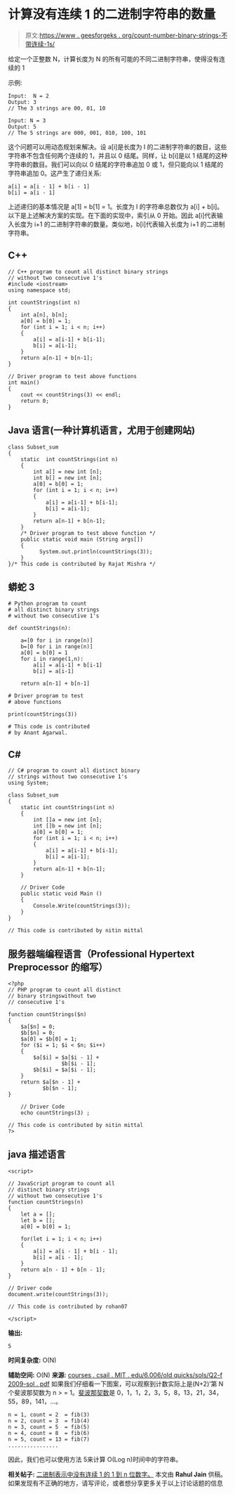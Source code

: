 # 计算没有连续 1 的二进制字符串的数量

> 原文:[https://www . geesforgeks . org/count-number-binary-strings-不带连续-1s/](https://www.geeksforgeeks.org/count-number-binary-strings-without-consecutive-1s/)

给定一个正整数 N，计算长度为 N 的所有可能的不同二进制字符串，使得没有连续的 1

示例:

```
Input:  N = 2
Output: 3
// The 3 strings are 00, 01, 10

Input: N = 3
Output: 5
// The 5 strings are 000, 001, 010, 100, 101
```

这个问题可以用动态规划来解决。设 a[i]是长度为 I 的二进制字符串的数目，这些字符串不包含任何两个连续的 1，并且以 0 结尾。同样，让 b[i]是以 1 结尾的这种字符串的数目。我们可以向以 0 结尾的字符串追加 0 或 1，但只能向以 1 结尾的字符串追加 0。这产生了递归关系:

```
a[i] = a[i - 1] + b[i - 1]
b[i] = a[i - 1] 
```

上述递归的基本情况是 a[1] = b[1] = 1。长度为 I 的字符串总数仅为 a[i] + b[i]。
以下是上述解决方案的实现。在下面的实现中，索引从 0 开始。因此 a[i]代表输入长度为 i+1 的二进制字符串的数量。类似地，b[i]代表输入长度为 i+1 的二进制字符串。

## C++

```
// C++ program to count all distinct binary strings
// without two consecutive 1's
#include <iostream>
using namespace std;

int countStrings(int n)
{
    int a[n], b[n];
    a[0] = b[0] = 1;
    for (int i = 1; i < n; i++)
    {
        a[i] = a[i-1] + b[i-1];
        b[i] = a[i-1];
    }
    return a[n-1] + b[n-1];
}

// Driver program to test above functions
int main()
{
    cout << countStrings(3) << endl;
    return 0;
}
```

## Java 语言(一种计算机语言，尤用于创建网站)

```
class Subset_sum
{
    static  int countStrings(int n)
    {
        int a[] = new int [n];
        int b[] = new int [n];
        a[0] = b[0] = 1;
        for (int i = 1; i < n; i++)
        {
            a[i] = a[i-1] + b[i-1];
            b[i] = a[i-1];
        }
        return a[n-1] + b[n-1];
    }
    /* Driver program to test above function */
    public static void main (String args[])
    {
          System.out.println(countStrings(3));
    }
}/* This code is contributed by Rajat Mishra */
```

## 蟒蛇 3

```
# Python program to count
# all distinct binary strings
# without two consecutive 1's

def countStrings(n):

    a=[0 for i in range(n)]
    b=[0 for i in range(n)]
    a[0] = b[0] = 1
    for i in range(1,n):
        a[i] = a[i-1] + b[i-1]
        b[i] = a[i-1]

    return a[n-1] + b[n-1]

# Driver program to test
# above functions

print(countStrings(3))

# This code is contributed
# by Anant Agarwal.
```

## C#

```
// C# program to count all distinct binary
// strings without two consecutive 1's
using System;

class Subset_sum
{
    static int countStrings(int n)
    {
        int []a = new int [n];
        int []b = new int [n];
        a[0] = b[0] = 1;
        for (int i = 1; i < n; i++)
        {
            a[i] = a[i-1] + b[i-1];
            b[i] = a[i-1];
        }
        return a[n-1] + b[n-1];
    }

    // Driver Code
    public static void Main ()
    {
        Console.Write(countStrings(3));
    }
}

// This code is contributed by nitin mittal
```

## 服务器端编程语言（Professional Hypertext Preprocessor 的缩写）

```
<?php
// PHP program to count all distinct
// binary stringswithout two
// consecutive 1's

function countStrings($n)
{
    $a[$n] = 0;
    $b[$n] = 0;
    $a[0] = $b[0] = 1;
    for ($i = 1; $i < $n; $i++)
    {
        $a[$i] = $a[$i - 1] +
                 $b[$i - 1];
        $b[$i] = $a[$i - 1];
    }
    return $a[$n - 1] +
           $b[$n - 1];
}

    // Driver Code
    echo countStrings(3) ;

// This code is contributed by nitin mittal
?>
```

## java 描述语言

```
<script>

// JavaScript program to count all
// distinct binary strings
// without two consecutive 1's
function countStrings(n)
{
    let a = [];
    let b = [];
    a[0] = b[0] = 1;

    for(let i = 1; i < n; i++)
    {
        a[i] = a[i - 1] + b[i - 1];
        b[i] = a[i - 1];
    }
    return a[n - 1] + b[n - 1];
}

// Driver code
document.write(countStrings(3));

// This code is contributed by rohan07

</script>
```

**输出:**

```
5
```

**时间复杂度:** O(N)

**辅助空间:** O(N)
**来源:**
[courses . csail . MIT . edu/6.006/old quicks/sols/Q2-f 2009-sol . pdf](http://courses.csail.mit.edu/6.006/oldquizzes/solutions/q2-f2009-sol.pdf)
如果我们仔细看一下图案，可以观察到计数实际上是(N+2)’第 N 个斐波那契数为 n > = 1。[斐波那契数](https://www.geeksforgeeks.org/program-for-nth-fibonacci-number/)是 0，1，1，2，3，5，8，13，21，34，55，89，141，…。

```
n = 1, count = 2  = fib(3)
n = 2, count = 3  = fib(4)
n = 3, count = 5  = fib(5)
n = 4, count = 8  = fib(6)
n = 5, count = 13 = fib(7)
................
```

因此，我们也可以使用方法 5来计算 O(Log n)时间中的字符串。

**相关帖子:**
[二进制表示中没有连续 1 的 1 到 n 位数字。](https://www.geeksforgeeks.org/1-to-n-bit-numbers-with-no-consecutive-1s-in-binary-representation/)
本文由 **Rahul Jain** 供稿。如果发现有不正确的地方，请写评论，或者想分享更多关于以上讨论话题的信息